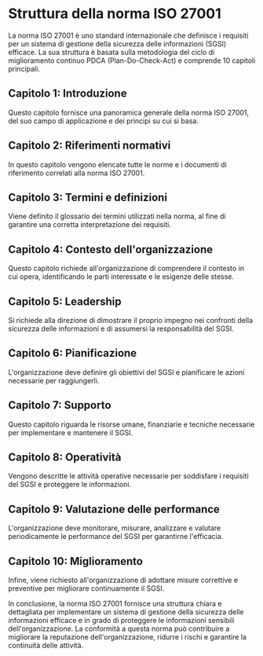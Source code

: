 # Struttura della norma ISO 27001

La norma ISO 27001 è uno standard internazionale che definisce i requisiti per un sistema di gestione della sicurezza delle informazioni (SGSI) efficace. La sua struttura è basata sulla metodologia del ciclo di miglioramento continuo PDCA (Plan-Do-Check-Act) e comprende 10 capitoli principali.

## Capitolo 1: Introduzione
Questo capitolo fornisce una panoramica generale della norma ISO 27001, del suo campo di applicazione e dei principi su cui si basa.

## Capitolo 2: Riferimenti normativi
In questo capitolo vengono elencate tutte le norme e i documenti di riferimento correlati alla norma ISO 27001.

## Capitolo 3: Termini e definizioni
Viene definito il glossario dei termini utilizzati nella norma, al fine di garantire una corretta interpretazione dei requisiti.

## Capitolo 4: Contesto dell'organizzazione
Questo capitolo richiede all'organizzazione di comprendere il contesto in cui opera, identificando le parti interessate e le esigenze delle stesse.

## Capitolo 5: Leadership
Si richiede alla direzione di dimostrare il proprio impegno nei confronti della sicurezza delle informazioni e di assumersi la responsabilità del SGSI.

## Capitolo 6: Pianificazione
L'organizzazione deve definire gli obiettivi del SGSI e pianificare le azioni necessarie per raggiungerli.

## Capitolo 7: Supporto
Questo capitolo riguarda le risorse umane, finanziarie e tecniche necessarie per implementare e mantenere il SGSI.

## Capitolo 8: Operatività
Vengono descritte le attività operative necessarie per soddisfare i requisiti del SGSI e proteggere le informazioni.

## Capitolo 9: Valutazione delle performance
L'organizzazione deve monitorare, misurare, analizzare e valutare periodicamente le performance del SGSI per garantirne l'efficacia.

## Capitolo 10: Miglioramento
Infine, viene richiesto all'organizzazione di adottare misure correttive e preventive per migliorare continuamente il SGSI.

In conclusione, la norma ISO 27001 fornisce una struttura chiara e dettagliata per implementare un sistema di gestione della sicurezza delle informazioni efficace e in grado di proteggere le informazioni sensibili dell'organizzazione. La conformità a questa norma può contribuire a migliorare la reputazione dell'organizzazione, ridurre i rischi e garantire la continuità delle attività.